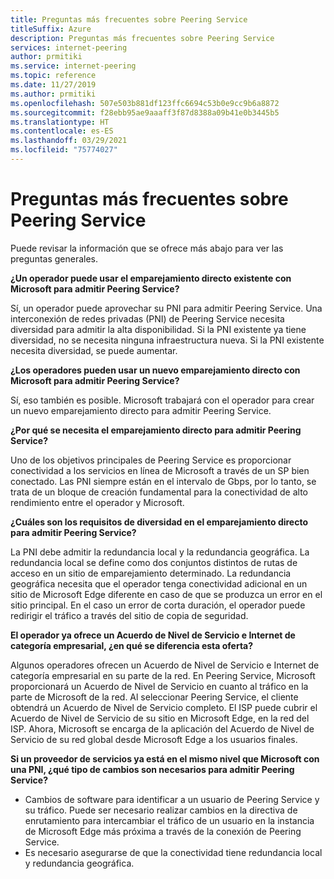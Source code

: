 ```yaml
---
title: Preguntas más frecuentes sobre Peering Service
titleSuffix: Azure
description: Preguntas más frecuentes sobre Peering Service
services: internet-peering
author: prmitiki
ms.service: internet-peering
ms.topic: reference
ms.date: 11/27/2019
ms.author: prmitiki
ms.openlocfilehash: 507e503b881df123ffc6694c53b0e9cc9b6a8872
ms.sourcegitcommit: f28ebb95ae9aaaff3f87d8388a09b41e0b3445b5
ms.translationtype: HT
ms.contentlocale: es-ES
ms.lasthandoff: 03/29/2021
ms.locfileid: "75774027"
---
```

# <a name="peering-service---faqs"></a>Preguntas más frecuentes sobre Peering Service

Puede revisar la información que se ofrece más abajo para ver las preguntas generales.

**¿Un operador puede usar el emparejamiento directo existente con Microsoft para admitir Peering Service?**

Sí, un operador puede aprovechar su PNI para admitir Peering Service. Una interconexión de redes privadas (PNI) de Peering Service necesita diversidad para admitir la alta disponibilidad. Si la PNI existente ya tiene diversidad, no se necesita ninguna infraestructura nueva. Si la PNI existente necesita diversidad, se puede aumentar.

**¿Los operadores pueden usar un nuevo emparejamiento directo con Microsoft para admitir Peering Service?**

Sí, eso también es posible. Microsoft trabajará con el operador para crear un nuevo emparejamiento directo para admitir Peering Service.  

**¿Por qué se necesita el emparejamiento directo para admitir Peering Service?**

Uno de los objetivos principales de Peering Service es proporcionar conectividad a los servicios en línea de Microsoft a través de un SP bien conectado. Las PNI siempre están en el intervalo de Gbps, por lo tanto, se trata de un bloque de creación fundamental para la conectividad de alto rendimiento entre el operador y Microsoft.

**¿Cuáles son los requisitos de diversidad en el emparejamiento directo para admitir Peering Service?**

La PNI debe admitir la redundancia local y la redundancia geográfica. La redundancia local se define como dos conjuntos distintos de rutas de acceso en un sitio de emparejamiento determinado. La redundancia geográfica necesita que el operador tenga conectividad adicional en un sitio de Microsoft Edge diferente en caso de que se produzca un error en el sitio principal. En el caso un error de corta duración, el operador puede redirigir el tráfico a través del sitio de copia de seguridad.

**El operador ya ofrece un Acuerdo de Nivel de Servicio e Internet de categoría empresarial, ¿en qué se diferencia esta oferta?**

Algunos operadores ofrecen un Acuerdo de Nivel de Servicio e Internet de categoría empresarial en su parte de la red. En Peering Service, Microsoft proporcionará un Acuerdo de Nivel de Servicio en cuanto al tráfico en la parte de Microsoft de la red. Al seleccionar Peering Service, el cliente obtendrá un Acuerdo de Nivel de Servicio completo. El ISP puede cubrir el Acuerdo de Nivel de Servicio de su sitio en Microsoft Edge, en la red del ISP. Ahora, Microsoft se encarga de la aplicación del Acuerdo de Nivel de Servicio de su red global desde Microsoft Edge a los usuarios finales.

**Si un proveedor de servicios ya está en el mismo nivel que Microsoft con una PNI, ¿qué tipo de cambios son necesarios para admitir Peering Service?**

* Cambios de software para identificar a un usuario de Peering Service y su tráfico. Puede ser necesario realizar cambios en la directiva de enrutamiento para intercambiar el tráfico de un usuario en la instancia de Microsoft Edge más próxima a través de la conexión de Peering Service.
* Es necesario asegurarse de que la conectividad tiene redundancia local y redundancia geográfica.
